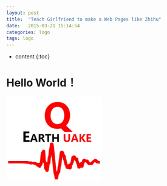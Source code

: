 ```yaml
---
layout: post
title:  "Teach Girlfriend to make a Web Pages like Zhihu"
date:   2015-03-21 15:14:54
categories: logo
tags: logo
---
```


* content
{:toc}

# Hello World！
<img src="/picture/logo.png" width="50%">

